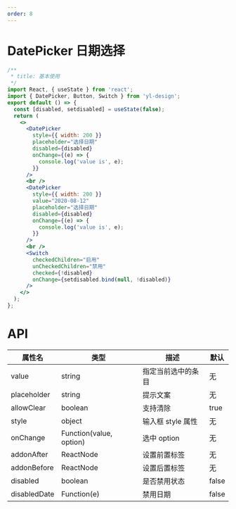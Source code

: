 ```yaml
---
order: 8
---
```


# DatePicker 日期选择

```jsx
/**
 * title: 基本使用
 */
import React, { useState } from 'react';
import { DatePicker, Button, Switch } from 'yl-design';
export default () => {
  const [disabled, setdisabled] = useState(false);
  return (
    <>
      <DatePicker
        style={{ width: 200 }}
        placeholder="选择日期"
        disabled={disabled}
        onChange={(e) => {
          console.log('value is', e);
        }}
      />
      <br />
      <DatePicker
        style={{ width: 200 }}
        value="2020-08-12"
        placeholder="选择日期"
        disabled={disabled}
        onChange={(e) => {
          console.log('value is', e);
        }}
      />
      <br />
      <Switch
        checkedChildren="启用"
        unCheckedChildren="禁用"
        checked={!disabled}
        onChange={setdisabled.bind(null, !disabled)}
      />
    </>
  );
};
```

# API

| **属性名**   | **类型**                | **描述**           | **默认** |
| ------------ | ----------------------- | ------------------ | -------- |
| value        | string                  | 指定当前选中的条目 | 无       |
| placeholder  | string                  | 提示文案           | 无       |
| allowClear   | boolean                 | 支持清除           | true     |
| style        | object                  | 输入框 style 属性  | 无       |
| onChange     | Function(value, option) | 选中 option        | 无       |
| addonAfter   | ReactNode               | 设置前置标签       | 无       |
| addonBefore  | ReactNode               | 设置后置标签       | 无       |
| disabled     | boolean                 | 是否禁用状态       | false    |
| disabledDate | Function(e)             | 禁用日期           | false    |
